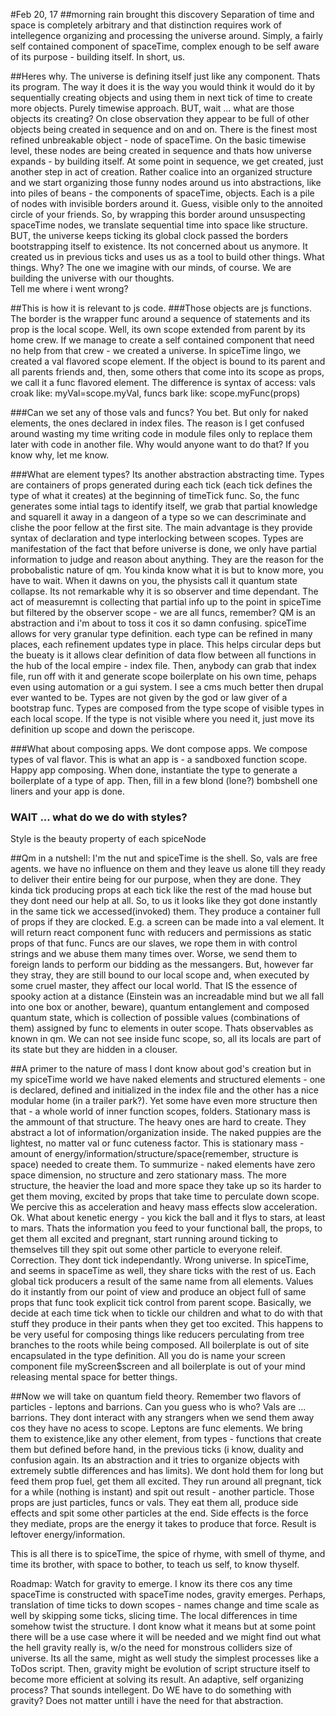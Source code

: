 #Feb 20, 17
##morning rain brought this discovery
Separation of time and space is completely arbitrary and that distinction requires work of intellegence organizing and processing
the universe around. Simply, a fairly self contained component of spaceTime, complex enough to be self aware of its purpose - building itself.
In short, us.

##Heres why.
The universe is defining itself just like any component. Thats its program. The way it does it is the way you would think it would do it by
sequentially creating objects and using them in next tick of time to create more objects. Purely timewise approach. BUT, wait ... 
what are those objects its creating? On close observation they appear to be full of other objects being created in sequence and on and on.
There is the finest most refined unbreakable object - node of spaceTime. On the basic timewise level, these nodes are being created in
sequence and thats how universe expands - by building itself.
At some point in sequence, we get created, just another step in act of creation. Rather coalice into an organized structure and we start organizing those funny nodes around us into abstractions,
like into piles of beans - the components of spaceTime, objects. Each is a pile of nodes with invisible borders around it. Guess, visible
only to the annoited circle of your friends.
So, by wrapping this border around unsuspecting spaceTime nodes, we translate sequential time into space like structure. BUT, the universe 
keeps ticking its global clock passed the borders bootstrapping itself to existence. Its not concerned about us anymore. It created us in previous ticks
and uses us as a tool to build other things. 
What things. Why? The one we imagine with our minds, of course. We are building the universe with our thoughts.<br>
Tell me where i went wrong?

##This is how it is relevant to js code.
###Those objects are js functions. 
The border is the wrapper func around a sequence of statements and its prop is the local scope. Well, its own scope extended from parent by its home crew. If we manage to create a self contained component that need no help from that crew - we created a universe. In spiceTime lingo, we created a val flavored scope element. If the object is bound to its parent and all parents friends and, then, some others that come into its scope as props, we call it a func flavored element. The difference is syntax of access: vals croak like: myVal=scope.myVal, funcs bark like: scope.myFunc(props)<br>

###Can we set any of those vals and funcs?
You bet. But only for naked elements, the ones declared in index files. The reason is I get confused around wasting my time writing code in module files only to replace them later with code in another file. Why would anyone want to do that? If you know why, let me know.

###What are element types?
Its another abstraction abstracting time. Types are containers of props generated during each tick (each tick defines the type of what it creates) at the beginning of timeTick func. So, the func generates some intial tags to identify itself, we grab that partial knowledge and squarell it away in a dangeon of a type so we can descriminate and clishe the poor fellow at the first site. The main advantage is they provide syntax of declaration and type interlocking between scopes. Types are manifestation of the fact that before universe is done, we only have partial information to judge and reason about anything. They are the reason for the probobalistic nature of qm. You kinda know what it is but to know more, you have to wait. When it dawns on you, the physists call it quantum state collapse. Its not remarkable why it is so observer and time dependant. The act of measuremnt is collecting that partial info up to the point in spiceTime but filtered by the observer scope - we are all funcs, remember? QM is an abstraction and i'm about to toss it cos it so damn confusing.
spiceTime allows for very granular type definition. each type can be refined in many places, each refinement updates type in place. This helps circular deps but the bueaty is it allows clear definition of data flow between all functions in the hub of the local empire - index file. Then, anybody can grab that index file, run off with it and generate scope boilerplate on his own time, pehaps even using automation or a gui system. I see a cms much better then drupal ever wanted to be. 
Types are not given by the god or law giver of a bootstrap func. Types are composed from the type scope of visible types in each local scope. If the type is not visible where you need it, just move its definition up scope and down the periscope.

###What about composing apps.
We dont compose apps. We compose types of val flavor. This is what an app is - a sandboxed function scope. Happy app composing. When done, instantiate the type to generate a boilerplate of a type of app. Then, fill in a few blond (lone?) bombshell one liners and your app is done.

### WAIT ... what do we do with styles?
Style is the beauty property of each spiceNode

##Qm in a nutshell: I'm the nut and spiceTime is the shell.
So, vals are free agents. we have no influence on them and they leave us alone till they ready to deliver their entire being for our purpose, when they are done. They kinda tick producing props at each tick like the rest of the mad house but they dont need our help at all. So, to us it looks like they got done instantly in the same tick we accessed(invoked) them. They produce a container full of props if they are clocked. E.g. a screen can be made into a val element. It will return react component func with reducers and permissions as static props of that func.
Funcs are our slaves, we rope them in with control strings and we abuse them many times over. Worse, we send them to foreign lands to perform our bidding as the messangers. But, however far they stray, they are still bound to our local scope and, when executed by some cruel master, they affect our local world. That IS the essence of spooky action at a distance (Einstein was an increadable mind but we all fall into one box or another, beware), quantum entanglement and composed quantum state, which is collection of possible values (combinations of them) assigned by func to elements in outer scope. Thats observables as known in qm. We can not see inside func scope, so, all its locals are part of its state but they are hidden in a clouser. 

##A primer to the nature of mass
I dont know about god's creation but in my spiceTime world we have naked elements and structured elements - one is declared, defined and initialized in the index file and the other has a nice modular home (in a trailer park?). Yet some have even more structure then that - a whole world of inner function scopes, folders. Stationary mass is the ammount of that structure. The heavy ones are hard to create. They abstract a lot of information/organization inside. The naked puppies are the lightest, no matter val or func cuteness factor. This is stationary mass - amount of energy/information/structure/space(remember, structure is space) needed to create them. 
To summurize - naked elements have zero space dimension, no structure and zero stationary mass. The more structure, the heavier the load and more space they take up so its harder to get them moving, excited by props that take time to perculate down scope. We percive this as acceleration and heavy mass effects slow acceleration.
Ok. What about kenetic energy - you kick the ball and it flys to stars, at least to mars. Thats the information you feed to your functional ball, the props, to get them all excited and pregnant, start running around ticking to themselves till they spit out some other particle to everyone releif. Correction. They dont tick independantly. Wrong universe. In spiceTime, and seems in spaceTime as well, they share ticks with the rest of us. Each global tick producers a result of the same name from all elements. Values do it instantly from our point of view and produce an object full of same props that func took explicit tick control from parent scope. Basically, we decide at each time tick when to tickle our children and what to do with that stuff they produce in their pants when they get too excited. This happens to be very useful for composing things like reducers perculating from tree branches to the roots while being composed. All boilerplate is out of site encapsulated in the
type definition. All you do is name your screen component file myScreen$screen and all boilerplate is out of your mind releasing mental space for better things.

##Now we will take on quantum field theory. 
Remember two flavors of particles - leptons and barrions. Can you guess who is who? Vals are ... barrions. They dont interact with any strangers when we send them away cos they have no acess to scope. 
Leptons are func elements. We bring them to existence,like any other element, from types - functions that create them but defined before hand, in the previous ticks (i know, duality and confusion again. Its an abstraction and it tries to organize objects with extremely subtle differences and has limits). We dont hold them for long but feed them prop fuel, get them all excited. They run around all pregnant, tick for a while (nothing is instant) and spit out result - another particle. Those props are just particles, funcs or vals. They eat them all, produce side effects and spit some other particles at the end. Side effects is the force they mediate, props are the energy it takes to produce that force. Result is leftover energy/information.

This is all there is to spiceTime, the spice of rhyme, with smell of thyme, and time its brother, with space to bother, to teach us self, to know thyself.

Roadmap: Watch for gravity to emerge. I know its there cos any time spaceTime is constructed with spaceTime nodes, gravity emerges. Perhaps, translation of time ticks to down scopes - names change and time scale as well by skipping some ticks, slicing time. The local differences in time somehow twist the structure. I dont know what it means but at some point there will be a use case where it will be needed and we might find out what the hell gravity really is, w/o the need for monstrous colliders size of universe. Its all the same, might as well study the simplest processes like a ToDos script.
Then, gravity might be evolution of script structure itself to become more efficient at solving its result. An adaptive, self organizing process? That sounds intellegent. Do WE have to do something with gravity? Does not matter untill i have the need for that abstraction.

